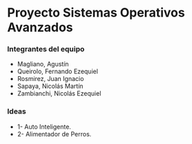 # Proyecto Sistemas Operativos Avanzados

### Integrantes del equipo

* Magliano, Agustín
* Queirolo, Fernando Ezequiel
* Rosmirez, Juan Ignacio
* Sapaya, Nicolás Martín
* Zambianchi, Nicolás Ezequiel

### Ideas
* 1- Auto Inteligente.
* 2- Alimentador de Perros.
